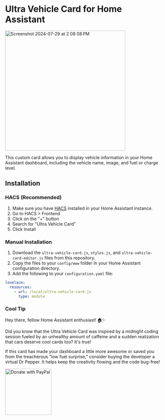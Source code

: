 # Ultra Vehicle Card for Home Assistant

<img width="390" alt="Screenshot 2024-07-29 at 2 08 08 PM" src="https://github.com/user-attachments/assets/e071779a-2d50-4bfe-b37a-24924e84dddb">

This custom card allows you to display vehicle information in your Home Assistant dashboard, including the vehicle name, image, and fuel or charge level.

## Installation

### HACS (Recommended)

1. Make sure you have [HACS](https://hacs.xyz/) installed in your Home Assistant instance.
2. Go to HACS > Frontend
3. Click on the "+" button
4. Search for "Ultra Vehicle Card"
5. Click Install

### Manual Installation

1. Download the `ultra-vehicle-card.js`, `styles.js`, and `ultra-vehicle-card-editor.js` files from this repository.
2. Copy the files to your `config/www` folder in your Home Assistant configuration directory.
3. Add the following to your `configuration.yaml` file:

```yaml
lovelace:
  resources:
    - url: /local/ultra-vehicle-card.js
      type: module
```     
      
### Cool Tip

Hey there, fellow Home Assistant enthusiast! 🏠✨ 

Did you know that the Ultra Vehicle Card was inspired by a midnight coding session fueled by an unhealthy amount of caffeine and a sudden realization that cars deserve cool cards too? It's true!

If this card has made your dashboard a little more awesome or saved you from the treacherous "low fuel surprise," consider buying the developer a virtual Dr Pepper. It helps keep the creativity flowing and the code bug-free!

<a href="https://www.paypal.com/cgi-bin/webscr?cmd=_s-xclick&hosted_button_id=4JVCZ46FZPUTG">
  <img src="https://raw.githubusercontent.com/stefan-niedermann/paypal-donate-button/master/paypal-donate-button.png" alt="Donate with PayPal" style="width: 150px; height: auto;" />
</a>

